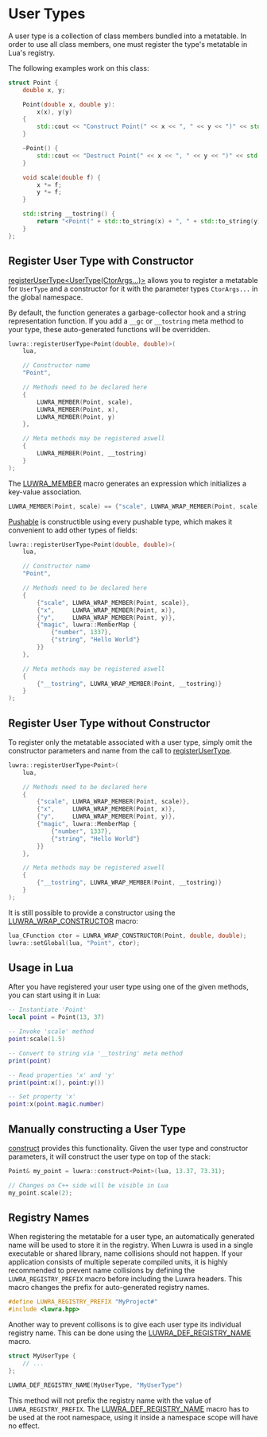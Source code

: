 # User Types
A user type is a collection of class members bundled into a metatable. In order to use all class
members, one must register the type's metatable in Lua's registry.

The following examples work on this class:

```c++
struct Point {
    double x, y;

    Point(double x, double y):
        x(x), y(y)
    {
        std::cout << "Construct Point(" << x << ", " << y << ")" << std::endl;
    }

    ~Point() {
        std::cout << "Destruct Point(" << x << ", " << y << ")" << std::endl;
    }

    void scale(double f) {
        x *= f;
        y *= f;
    }

    std::string __tostring() {
        return "<Point(" + std::to_string(x) + ", " + std::to_string(y) + ")>";
    }
};
```

## Register User Type with Constructor
[registerUserType&lt;UserType(CtorArgs...)&gt;][luwra-registerusertype] allows you to register a
metatable for `UserType` and a constructor for it with the parameter types `CtorArgs...` in the
global namespace.

By default, the function generates a garbage-collector hook and a string representation function.
If you add a `__gc` or `__tostring` meta method to your type, these auto-generated functions will be
overridden.

```c++
luwra::registerUserType<Point(double, double)>(
    lua,

    // Constructor name
    "Point",

    // Methods need to be declared here
    {
        LUWRA_MEMBER(Point, scale),
        LUWRA_MEMBER(Point, x),
        LUWRA_MEMBER(Point, y)
    },

    // Meta methods may be registered aswell
    {
        LUWRA_MEMBER(Point, __tostring)
    }
);
```

The [LUWRA_MEMBER][luwra-member] macro generates an expression which initializes a key-value
association.

```c++
LUWRA_MEMBER(Point, scale) == {"scale", LUWRA_WRAP_MEMBER(Point, scale)}
```

[Pushable][luwra-pushable] is constructible using every pushable type, which makes it convenient to
add other types of fields:

```c++
luwra::registerUserType<Point(double, double)>(
    lua,

    // Constructor name
    "Point",

    // Methods need to be declared here
    {
        {"scale", LUWRA_WRAP_MEMBER(Point, scale)},
        {"x",     LUWRA_WRAP_MEMBER(Point, x)},
        {"y",     LUWRA_WRAP_MEMBER(Point, y)},
        {"magic", luwra::MemberMap {
            {"number", 1337},
            {"string", "Hello World"}
        }}
    },

    // Meta methods may be registered aswell
    {
        {"__tostring", LUWRA_WRAP_MEMBER(Point, __tostring)}
    }
);
```

## Register User Type without Constructor
To register only the metatable associated with a user type, simply omit the constructor parameters
and name from the call to [registerUserType][luwra-registerusertype-2].

```c++
luwra::registerUserType<Point>(
    lua,

    // Methods need to be declared here
    {
        {"scale", LUWRA_WRAP_MEMBER(Point, scale)},
        {"x",     LUWRA_WRAP_MEMBER(Point, x)},
        {"y",     LUWRA_WRAP_MEMBER(Point, y)},
        {"magic", luwra::MemberMap {
            {"number", 1337},
            {"string", "Hello World"}
        }}
    },

    // Meta methods may be registered aswell
    {
        {"__tostring", LUWRA_WRAP_MEMBER(Point, __tostring)}
    }
);
```

It is still possible to provide a constructor using the
[LUWRA_WRAP_CONSTRUCTOR][luwra-wrap-constructor] macro:

```c++
lua_CFunction ctor = LUWRA_WRAP_CONSTRUCTOR(Point, double, double);
luwra::setGlobal(lua, "Point", ctor);
```

## Usage in Lua
After you have registered your user type using one of the given methods, you can start using it in
Lua:

```lua
-- Instantiate 'Point'
local point = Point(13, 37)

-- Invoke 'scale' method
point:scale(1.5)

-- Convert to string via '__tostring' meta method
print(point)

-- Read properties 'x' and 'y'
print(point:x(), point:y())

-- Set property 'x'
point:x(point.magic.number)
```

## Manually constructing a User Type
[construct][luwra-construct] provides this functionality. Given the user type and constructor
parameters, it will construct the user type on top of the stack:

```c++
Point& my_point = luwra::construct<Point>(lua, 13.37, 73.31);

// Changes on C++ side will be visible in Lua
my_point.scale(2);
```

## Registry Names
When registering the metatable for a user type, an automatically generated name will be used to
store it in the registry. When Luwra is used in a single executable or shared library, name
collisions should not happen. If your application consists of multiple seperate compiled units, it
is highly recommended to prevent name collisions by defining the `LUWRA_REGISTRY_PREFIX` macro
before including the Luwra headers. This macro changes the prefix for auto-generated registry names.

```c++
#define LUWRA_REGISTRY_PREFIX "MyProject#"
#include <luwra.hpp>
```

Another way to prevent collisons is to give each user type its individual registry name. This can be
done using the [LUWRA_DEF_REGISTRY_NAME][luwra-def-registry-name] macro.

```c++
struct MyUserType {
    // ...
};

LUWRA_DEF_REGISTRY_NAME(MyUserType, "MyUserType")
```

This method will not prefix the registry name with the value of `LUWRA_REGISTRY_PREFIX`.
The [LUWRA_DEF_REGISTRY_NAME][luwra-def-registry-name] macro has to be used at the root namespace,
using it inside a namespace scope will have no effect.

[luwra-registerusertype]: /reference/namespaceluwra.html#a06485564f429e1c3f8b42df78fac917c
[luwra-registerusertype-2]: /reference/namespaceluwra.html#a0eb06735b4dcd8d26173cf609260673b
[luwra-membermap]: /reference/namespaceluwra.html#a2e12e40b973f0f56cb9a1dc91bef882a
[luwra-construct]: /reference/namespaceluwra.html#a0fc25bff458c0a1197bfab36be8c5185
[luwra-member]: /reference/usertypes_8hpp.html#a6fb730cf9446ba2b6164dde982e73a26
[luwra-pushable]: /reference/structluwra_1_1Pushable.html
[luwra-wrap-constructor]: /reference/usertypes_8hpp.html#a48be8524421441d4c19e8bbc8d355df1
[luwra-def-registry-name]: /reference/usertypes_8hpp.html#a76a2943226048438a52614c6881a4d36
